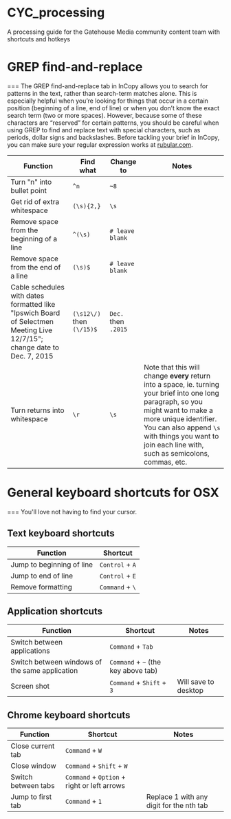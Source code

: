 # CYC_processing
A processing guide for the Gatehouse Media community content team with shortcuts and hotkeys

# GREP find-and-replace
===
The GREP find-and-replace tab in InCopy allows you to search for patterns in the text, rather than search-term matches alone. This is especially helpful when you’re looking for things that occur in a certain position (beginning of a line, end of line) or when you don’t know the exact search term (two or more spaces). However, because some of these characters are “reserved” for certain patterns, you should be careful when using GREP to find and replace text with special characters, such as periods, dollar signs and backslashes. Before tackling your brief in InCopy, you can make sure your regular expression works at [rubular.com](http://rubular.com/).

|Function|Find what|Change to|Notes|
|--------|---------|---------|-----|
|Turn "n" into bullet point|`^n`|`~8`||
|Get rid of extra whitespace|`(\s){2,}`|`\s`||
|Remove space from the beginning of a line|`^(\s)`|`# leave blank`||
|Remove space from the end of a line|`(\s)$`|`# leave blank`||
|Cable schedules with dates formatted like "Ipswich Board of Selectmen Meeting Live 12/7/15"; change date to Dec. 7, 2015|`(\s12\/)` then `(\/15)$`|`Dec.` then `.2015`||
|Turn returns into whitespace|`\r`|`\s`|Note that this will change **every** return into a space, ie. turning your brief into one long paragraph, so you might want to make a more unique identifier. You can also append `\s` with things you want to join each line with, such as semicolons, commas, etc.

# General keyboard shortcuts for OSX
===
You'll love not having to find your cursor.

## Text keyboard shortcuts
|Function|Shortcut|
|--------|--------|
|Jump to beginning of line|`Control` + `A`|
|Jump to end of line|`Control` + `E`|
|Remove formatting|`Command` + `\`|

## Application shortcuts
|Function|Shortcut|Notes|
|--------|--------|-----|
|Switch between applications|`Command` + `Tab`||
|Switch between windows of the same application|`Command` + `~` (the key above tab)||
|Screen shot|`Command` + `Shift` + `3`|Will save to desktop|

## Chrome keyboard shortcuts
|Function|Shortcut|Notes|
|--------|--------|-----|
|Close current tab|`Command` + `W`||
|Close window|`Command` + `Shift` + `W`||
|Switch between tabs|`Command` + `Option` + right or left arrows||
|Jump to first tab|`Command` + `1`|Replace 1 with any digit for the nth tab|
